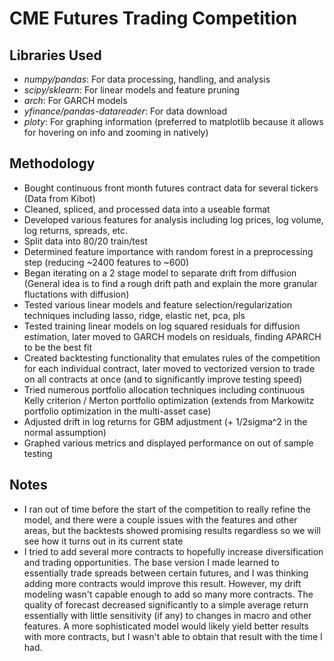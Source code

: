# CME Futures Trading Competition

## Libraries Used
- *numpy/pandas*: For data processing, handling, and analysis
- *scipy/sklearn*: For linear models and feature pruning
- *arch*: For GARCH models
- *yfinance/pandas-datareader*: For data download
- *ploty*: For graphing information (preferred to matplotlib because it allows for hovering on info and zooming in natively)

## Methodology
- Bought continuous front month futures contract data for several tickers (Data from Kibot)
- Cleaned, spliced, and processed data into a useable format
- Developed various features for analysis including log prices, log volume, log returns, spreads, etc.
- Split data into 80/20 train/test
- Determined feature importance with random forest in a preprocessing step (reducing ~2400 features to ~600)
- Began iterating on a 2 stage model to separate drift from diffusion (General idea is to find a rough drift path and explain the more granular fluctations with diffusion)
- Tested various linear models and feature selection/regularization techniques including lasso, ridge, elastic net, pca, pls
- Tested training linear models on log squared residuals for diffusion estimation, later moved to GARCH models on residuals, finding APARCH to be the best fit
- Created backtesting functionality that emulates rules of the competition for each individual contract, later moved to vectorized version to trade on all contracts at once (and to significantly improve testing speed)
- Tried numerous portfolio allocation techniques including continuous Kelly criterion / Merton portfolio optimization (extends from Markowitz portfolio optimization in the multi-asset case)
- Adjusted drift in log returns for GBM adjustment (+ 1/2sigma^2 in the normal assumption)
- Graphed various metrics and displayed performance on out of sample testing

## Notes
- I ran out of time before the start of the competition to really refine the model, and there were a couple issues with the features and other areas, but the backtests showed promising results regardless so we will see how it turns out in its current state
- I tried to add several more contracts to hopefully increase diversification and trading opportunities. The base version I made learned to essentially trade spreads between certain futures, and I was thinking adding more contracts would improve this result. However, my drift modeling wasn't capable enough to add so many more contracts. The quality of forecast decreased significantly to a simple average return essentially with little sensitivity (if any) to changes in macro and other features. A more sophisticated model would likely yield better results with more contracts, but I wasn't able to obtain that result with the time I had.
